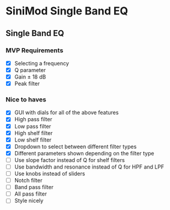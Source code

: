 # SiniMod Single Band EQ

## Single Band EQ

### MVP Requirements 
- [x] Selecting a frequency
- [x] Q parameter
- [x] Gain ± 18 dB
- [x] Peak filter

### Nice to haves
- [x] GUI with dials for all of the above features
- [x] High pass filter
- [x] Low pass filter
- [x] High shelf filter
- [x] Low shelf filter
- [x] Dropdown to select between different filter types
- [X] Different parameters shown depending on the filter type
- [ ] Use slope factor instead of Q for shelf filters
- [ ] Use bandwidth and resonance instead of Q for HPF and LPF
- [ ] Use knobs instead of sliders
- [ ] Notch filter
- [ ] Band pass filter
- [ ] All pass filter
- [ ] Style nicely
